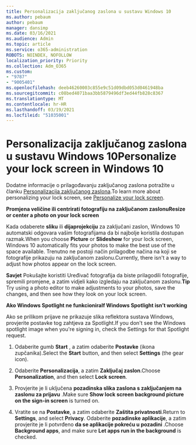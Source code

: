 ```yaml
---
title: Personalizacija zaključanog zaslona u sustavu Windows 10
ms.author: pebaum
author: pebaum
manager: dansimp
ms.date: 03/16/2021
ms.audience: Admin
ms.topic: article
ms.service: o365-administration
ROBOTS: NOINDEX, NOFOLLOW
localization_priority: Priority
ms.collection: Adm_O365
ms.custom:
- "9787"
- "9005401"
ms.openlocfilehash: deeb46260003c855e9c51d09dbd053d0461948ba
ms.sourcegitcommit: c08bed4071baa3bb5879496df3ed44fb828c8367
ms.translationtype: MT
ms.contentlocale: hr-HR
ms.lasthandoff: 03/19/2021
ms.locfileid: "51035001"
---
```

# <a name="personalize-your-lock-screen-in-windows-10"></a><span data-ttu-id="4d5b7-102">Personalizacija zaključanog zaslona u sustavu Windows 10</span><span class="sxs-lookup"><span data-stu-id="4d5b7-102">Personalize your lock screen in Windows 10</span></span>

<span data-ttu-id="4d5b7-103">Dodatne informacije o prilagođavanju zaključanog zaslona potražite u članku [Personalizacija zaključanog zaslona](https://support.microsoft.com/windows/personalize-your-lock-screen-81dab9b0-35cf-887c-84a0-6de8ef72bea0).</span><span class="sxs-lookup"><span data-stu-id="4d5b7-103">To learn more about personalizing your lock screen, see [Personalize your lock screen](https://support.microsoft.com/windows/personalize-your-lock-screen-81dab9b0-35cf-887c-84a0-6de8ef72bea0).</span></span>

<span data-ttu-id="4d5b7-104">**Promjena veličine ili centrirati fotografiju na zaključanom zaslonu**</span><span class="sxs-lookup"><span data-stu-id="4d5b7-104">**Resize or center a photo on your lock screen**</span></span>

<span data-ttu-id="4d5b7-105">Kada odaberete **sliku** ili **dijaprojekciju** za zaključani zaslon, Windows 10 automatski odgovara vašim fotografijama da bi najbolje koristila dostupan razmak.</span><span class="sxs-lookup"><span data-stu-id="4d5b7-105">When you choose **Picture** or **Slideshow** for your lock screen, Windows 10 automatically fits your photos to make the best use of the space available.</span></span> <span data-ttu-id="4d5b7-106">Trenutno ne postoji način prilagodbe načina na koji se fotografije prikazuju na zaključanom zaslonu.</span><span class="sxs-lookup"><span data-stu-id="4d5b7-106">Currently, there isn't a way to adjust how photos appear on the lock screen.</span></span>

<span data-ttu-id="4d5b7-107">**Savjet** Pokušajte koristiti Uređivač fotografija da biste prilagodili fotografije, spremili promjene, a zatim vidjeli kako izgledaju na zaključanom zaslonu.</span><span class="sxs-lookup"><span data-stu-id="4d5b7-107">**Tip** Try using a photo editor to make adjustments to your photos, save the changes, and then see how they look on your lock screen.</span></span>

<span data-ttu-id="4d5b7-108">**Ako Windows Spotlight ne funkcionira**</span><span class="sxs-lookup"><span data-stu-id="4d5b7-108">**If Windows Spotlight isn’t working**</span></span>

<span data-ttu-id="4d5b7-109">Ako se prilikom prijave ne prikazuje slika reflektora sustava Windows, provjerite postavke tog zahtjeva za Spotlight.</span><span class="sxs-lookup"><span data-stu-id="4d5b7-109">If you don't see the Windows spotlight image when you're signing in, check the Settings for that Spotlight request.</span></span> 

1. <span data-ttu-id="4d5b7-110">Odaberite gumb **Start** , a zatim odaberite **Postavke** (ikona zupčanika).</span><span class="sxs-lookup"><span data-stu-id="4d5b7-110">Select the **Start** button, and then select **Settings** (the gear icon).</span></span>

1. <span data-ttu-id="4d5b7-111">Odaberite **Personalizacija**, a zatim **Zaključaj zaslon**.</span><span class="sxs-lookup"><span data-stu-id="4d5b7-111">Choose **Personalization**, and then select **Lock screen**.</span></span>

1. <span data-ttu-id="4d5b7-112">Provjerite je li uključena **pozadinska slika zaslona s zaključanjem na zaslonu za prijavu** .</span><span class="sxs-lookup"><span data-stu-id="4d5b7-112">Make sure **Show lock screen background picture on the sign-in screen** is turned on.</span></span>

1. <span data-ttu-id="4d5b7-113">Vratite se na **Postavke**, a zatim odaberite **Zaštita privatnosti**.</span><span class="sxs-lookup"><span data-stu-id="4d5b7-113">Return to **Settings**, and select **Privacy**.</span></span> <span data-ttu-id="4d5b7-114">Odaberite **pozadinske aplikacije**, a zatim provjerite je li potvrđeno **da se aplikacije pokreću u pozadini** .</span><span class="sxs-lookup"><span data-stu-id="4d5b7-114">Choose **Background apps**, and make sure **Let apps run in the background** is checked.</span></span>